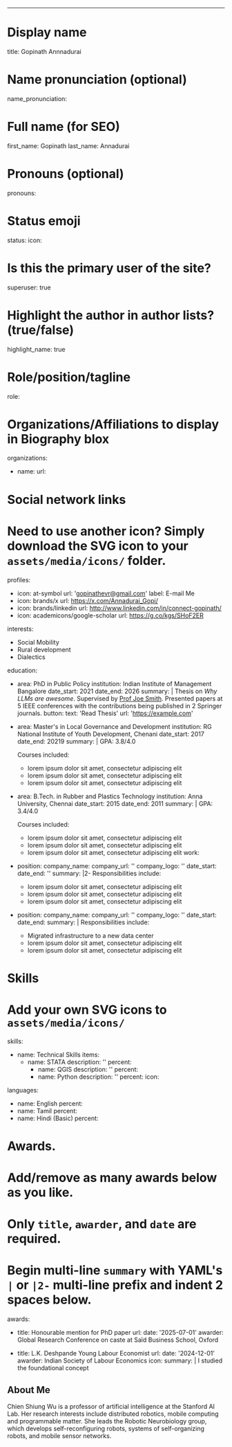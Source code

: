 ---
# Display name
title: Gopinath Annnadurai

# Name pronunciation (optional)
name_pronunciation: 

# Full name (for SEO)
first_name: Gopinath
last_name: Annadurai

# Pronouns (optional)
pronouns: 

# Status emoji
status:
  icon: 

# Is this the primary user of the site?
superuser: true

# Highlight the author in author lists? (true/false)
highlight_name: true

# Role/position/tagline
role: 

# Organizations/Affiliations to display in Biography blox
organizations:
  - name: 
    url: 

# Social network links
# Need to use another icon? Simply download the SVG icon to your `assets/media/icons/` folder.
profiles:
  - icon: at-symbol
    url: 'gopinathevr@gmail.com'
    label: E-mail Me
  - icon: brands/x
    url: https://x.com/Annadurai_Gopi/
  - icon: brands/linkedin
    url: http://www.linkedin.com/in/connect-gopinath/
  - icon: academicons/google-scholar
    url: https://g.co/kgs/SHoF2ER

interests:
  - Social Mobility
  - Rural development
  - Dialectics

education:
  - area: PhD in Public Policy
    institution: Indian Institute of Management Bangalore
    date_start: 2021
    date_end: 2026
    summary: |
      Thesis on _Why LLMs are awesome_. Supervised by [Prof Joe Smith](https://example.com). Presented papers at 5 IEEE conferences with the contributions being published in 2 Springer journals.
    button:
      text: 'Read Thesis'
      url: 'https://example.com'
  - area: Master's in Local Governance and Development
    institution: RG National Institute of Youth Development, Chenani
    date_start: 2017
    date_end: 20219
    summary: |
      GPA: 3.8/4.0

      Courses included:
      - lorem ipsum dolor sit amet, consectetur adipiscing elit
      - lorem ipsum dolor sit amet, consectetur adipiscing elit
      - lorem ipsum dolor sit amet, consectetur adipiscing elit
  - area: B.Tech. in  Rubber and Plastics Technology
    institution: Anna University, Chennai
    date_start: 2015
    date_end: 2011
    summary: |
      GPA: 3.4/4.0
      
      Courses included:
      - lorem ipsum dolor sit amet, consectetur adipiscing elit
      - lorem ipsum dolor sit amet, consectetur adipiscing elit
      - lorem ipsum dolor sit amet, consectetur adipiscing elit
work:
  - position: 
    company_name: 
    company_url: ''
    company_logo: ''
    date_start: 
    date_end: ''
    summary: |2-
      Responsibilities include:
      - lorem ipsum dolor sit amet, consectetur adipiscing elit
      - lorem ipsum dolor sit amet, consectetur adipiscing elit
      - lorem ipsum dolor sit amet, consectetur adipiscing elit
  - position: 
    company_name:
    company_url: ''
    company_logo: ''
    date_start: 
    date_end: 
    summary: |
      Responsibilities include:
      - Migrated infrastructure to a new data center
      - lorem ipsum dolor sit amet, consectetur adipiscing elit
      - lorem ipsum dolor sit amet, consectetur adipiscing elit

# Skills
# Add your own SVG icons to `assets/media/icons/`
skills:
  - name: Technical Skills
    items:
    - name: STATA
        description: ''
        percent:
      - name: QGIS
        description: ''
        percent:
      - name: Python
        description: ''
        percent: 
        icon: 
      

languages:
  - name: English
    percent: 
  - name: Tamil
    percent: 
  - name: Hindi (Basic)
    percent: 

# Awards.
#   Add/remove as many awards below as you like.
#   Only `title`, `awarder`, and `date` are required.
#   Begin multi-line `summary` with YAML's `|` or `|2-` multi-line prefix and indent 2 spaces below.
awards:
  - title: Honourable mention for PhD paper
    url: 
    date: '2025-07-01'
    awarder: Global Research Conference on caste at Saïd Business School, Oxford
    
  - title: L.K. Deshpande Young Labour Economist
    url: 
    date: '2024-12-01'
    awarder: Indian Society of Labour Economics
    icon: 
    summary: |
      I studied the foundational concept 
 

## About Me

Chien Shiung Wu is a professor of artificial intelligence at the Stanford AI Lab. Her research interests include distributed robotics, mobile computing and programmable matter. She leads the Robotic Neurobiology group, which develops self-reconfiguring robots, systems of self-organizing robots, and mobile sensor networks.
